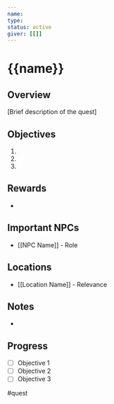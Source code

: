 ```yaml
---
name: 
type: 
status: active
giver: [[]]
---
```


# {{name}}

## Overview
[Brief description of the quest]

## Objectives
1. 
2. 
3. 

## Rewards
- 

## Important NPCs
- [[NPC Name]] - Role

## Locations
- [[Location Name]] - Relevance

## Notes
- 

## Progress
- [ ] Objective 1
- [ ] Objective 2
- [ ] Objective 3

#quest